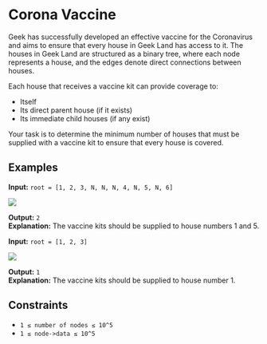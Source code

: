 # Corona Vaccine

Geek has successfully developed an effective vaccine for the Coronavirus and aims to ensure that every house in Geek Land has access to it. The houses in Geek Land are structured as a binary tree, where each node represents a house, and the edges denote direct connections between houses.

Each house that receives a vaccine kit can provide coverage to:

- Itself
- Its direct parent house (if it exists)
- Its immediate child houses (if any exist)

Your task is to determine the minimum number of houses that must be supplied with a vaccine kit to ensure that every house is covered.

## Examples

**Input:** `root = [1, 2, 3, N, N, N, 4, N, 5, N, 6]`  

![](https://media.geeksforgeeks.org/img-practice/prod/addEditProblem/886892/Web/Other/blobid0_1739010580.png)

**Output:** `2`  
**Explanation:** The vaccine kits should be supplied to house numbers 1 and 5.

**Input:** `root = [1, 2, 3]`  

![](https://media.geeksforgeeks.org/img-practice/prod/addEditProblem/886892/Web/Other/blobid1_1739010580.png)

**Output:** `1`  
**Explanation:** The vaccine kits should be supplied to house number 1.

## Constraints

- `1 ≤ number of nodes ≤ 10^5`
- `1 ≤ node->data ≤ 10^5`